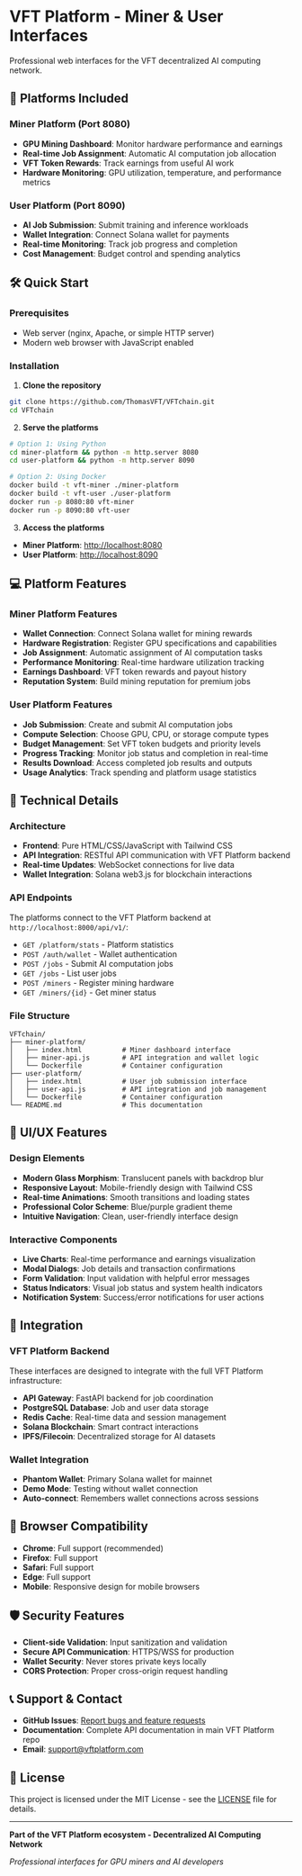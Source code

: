 # VFT Platform - Miner & User Interfaces

Professional web interfaces for the VFT decentralized AI computing network.

## 🚀 Platforms Included

### Miner Platform (Port 8080)
- **GPU Mining Dashboard**: Monitor hardware performance and earnings
- **Real-time Job Assignment**: Automatic AI computation job allocation  
- **VFT Token Rewards**: Track earnings from useful AI work
- **Hardware Monitoring**: GPU utilization, temperature, and performance metrics

### User Platform (Port 8090)  
- **AI Job Submission**: Submit training and inference workloads
- **Wallet Integration**: Connect Solana wallet for payments
- **Real-time Monitoring**: Track job progress and completion
- **Cost Management**: Budget control and spending analytics

## 🛠️ Quick Start

### Prerequisites
- Web server (nginx, Apache, or simple HTTP server)
- Modern web browser with JavaScript enabled

### Installation

1. **Clone the repository**
```bash
git clone https://github.com/ThomasVFT/VFTchain.git
cd VFTchain
```

2. **Serve the platforms**
```bash
# Option 1: Using Python
cd miner-platform && python -m http.server 8080
cd user-platform && python -m http.server 8090

# Option 2: Using Docker
docker build -t vft-miner ./miner-platform
docker build -t vft-user ./user-platform
docker run -p 8080:80 vft-miner
docker run -p 8090:80 vft-user
```

3. **Access the platforms**
- **Miner Platform**: [http://localhost:8080](http://localhost:8080)
- **User Platform**: [http://localhost:8090](http://localhost:8090)

## 💻 Platform Features

### Miner Platform Features
- **Wallet Connection**: Connect Solana wallet for mining rewards
- **Hardware Registration**: Register GPU specifications and capabilities
- **Job Assignment**: Automatic assignment of AI computation tasks
- **Performance Monitoring**: Real-time hardware utilization tracking
- **Earnings Dashboard**: VFT token rewards and payout history
- **Reputation System**: Build mining reputation for premium jobs

### User Platform Features  
- **Job Submission**: Create and submit AI computation jobs
- **Compute Selection**: Choose GPU, CPU, or storage compute types
- **Budget Management**: Set VFT token budgets and priority levels
- **Progress Tracking**: Monitor job status and completion in real-time
- **Results Download**: Access completed job results and outputs
- **Usage Analytics**: Track spending and platform usage statistics

## 🔧 Technical Details

### Architecture
- **Frontend**: Pure HTML/CSS/JavaScript with Tailwind CSS
- **API Integration**: RESTful API communication with VFT Platform backend
- **Real-time Updates**: WebSocket connections for live data
- **Wallet Integration**: Solana web3.js for blockchain interactions

### API Endpoints
The platforms connect to the VFT Platform backend at `http://localhost:8000/api/v1/`:

- `GET /platform/stats` - Platform statistics
- `POST /auth/wallet` - Wallet authentication  
- `POST /jobs` - Submit AI computation jobs
- `GET /jobs` - List user jobs
- `POST /miners` - Register mining hardware
- `GET /miners/{id}` - Get miner status

### File Structure
```
VFTchain/
├── miner-platform/
│   ├── index.html          # Miner dashboard interface
│   ├── miner-api.js        # API integration and wallet logic
│   └── Dockerfile          # Container configuration
├── user-platform/
│   ├── index.html          # User job submission interface  
│   ├── user-api.js         # API integration and job management
│   └── Dockerfile          # Container configuration
└── README.md               # This documentation
```

## 🎨 UI/UX Features

### Design Elements
- **Modern Glass Morphism**: Translucent panels with backdrop blur
- **Responsive Layout**: Mobile-friendly design with Tailwind CSS
- **Real-time Animations**: Smooth transitions and loading states
- **Professional Color Scheme**: Blue/purple gradient theme
- **Intuitive Navigation**: Clean, user-friendly interface design

### Interactive Components
- **Live Charts**: Real-time performance and earnings visualization
- **Modal Dialogs**: Job details and transaction confirmations
- **Form Validation**: Input validation with helpful error messages
- **Status Indicators**: Visual job status and system health indicators
- **Notification System**: Success/error notifications for user actions

## 🔗 Integration

### VFT Platform Backend
These interfaces are designed to integrate with the full VFT Platform infrastructure:
- **API Gateway**: FastAPI backend for job coordination
- **PostgreSQL Database**: Job and user data storage
- **Redis Cache**: Real-time data and session management
- **Solana Blockchain**: Smart contract interactions
- **IPFS/Filecoin**: Decentralized storage for AI datasets

### Wallet Integration
- **Phantom Wallet**: Primary Solana wallet for mainnet
- **Demo Mode**: Testing without wallet connection
- **Auto-connect**: Remembers wallet connections across sessions

## 📱 Browser Compatibility

- **Chrome**: Full support (recommended)
- **Firefox**: Full support  
- **Safari**: Full support
- **Edge**: Full support
- **Mobile**: Responsive design for mobile browsers

## 🛡️ Security Features

- **Client-side Validation**: Input sanitization and validation
- **Secure API Communication**: HTTPS/WSS for production
- **Wallet Security**: Never stores private keys locally
- **CORS Protection**: Proper cross-origin request handling

## 📞 Support & Contact

- **GitHub Issues**: [Report bugs and feature requests](https://github.com/ThomasVFT/VFTchain/issues)
- **Documentation**: Complete API documentation in main VFT Platform repo
- **Email**: support@vftplatform.com

## 📜 License

This project is licensed under the MIT License - see the [LICENSE](LICENSE) file for details.

---

**Part of the VFT Platform ecosystem - Decentralized AI Computing Network**

*Professional interfaces for GPU miners and AI developers*